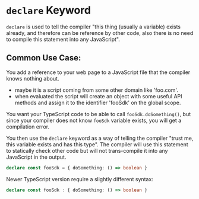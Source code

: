 # `declare` Keyword

`declare` is used to tell the compiler "this thing (usually a variable) exists already, and therefore can be reference by other code, also there is no need to compile this statement into any JavaScript".

## Common Use Case:

You add a reference to your web page to a JavaScript file that the compiler knows nothing about.

- maybe it is a script coming from some other domain like 'foo.com'. 
- when evaluated the script will create an object with some useful API methods and assign it to the identifier 'fooSdk' on the global scope.

You want your TypeScript code to be able to call `fooSdk.doSomething()`, but since your compiler does not know `fooSdk` variable exists, you will get a compilation error.

You then use the `declare` keyword as a way of telling the compiler "trust me, this variable exists and has this type". The compiler will use this statement to statically check other code but will not trans-compile it into any JavaScript in the output.

```ts
declare const fooSdk = { doSomething: () => boolean }
```

Newer TypeScript version require a slightly different syntax:

```ts
declare const fooSdk : { doSomething: () => boolean }
```